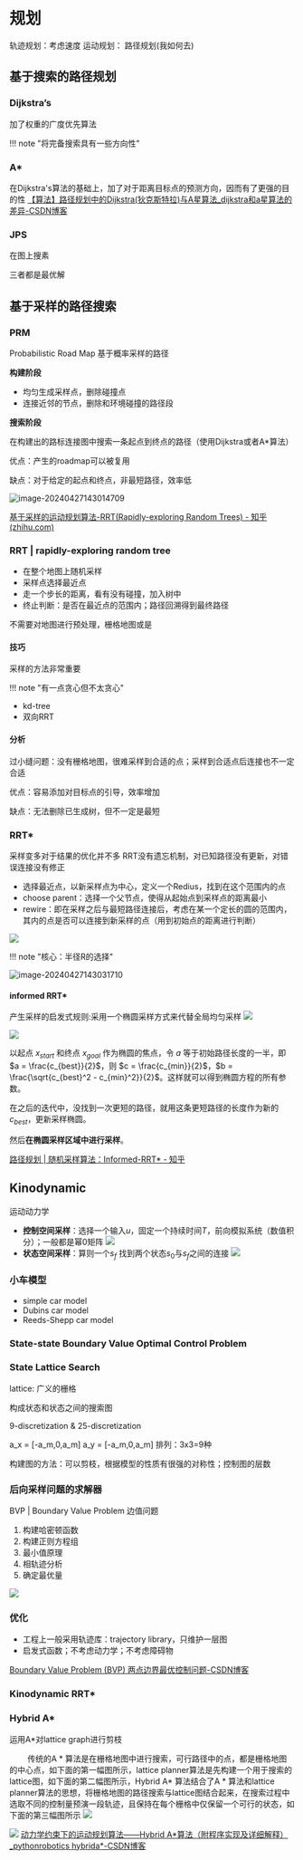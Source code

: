# 规划
轨迹规划：考虑速度
运动规划：
路径规划(我如何去)


## 基于搜索的路径规划

### Dijkstra’s   

加了权重的广度优先算法


!!! note "将完备搜索具有一些方向性"
### A*

在Dijkstra's算法的基础上，加了对于距离目标点的预测方向，因而有了更强的目的性
[【算法】路径规划中的Dijkstra(狄克斯特拉)与A星算法_dijkstra和a星算法的差异-CSDN博客](https://blog.csdn.net/QLeelq/article/details/113862917)


### JPS

在图上搜素



三者都是最优解


## 基于采样的路径搜索

### PRM
Probabilistic Road Map 基于概率采样的路径

**构建阶段**
- 均匀生成采样点，删除碰撞点
- 连接近邻的节点，删除和环境碰撞的路径段

**搜索阶段**

在构建出的路标连接图中搜索一条起点到终点的路径（使用Dijkstra或者A*算法）

优点：产生的roadmap可以被复用

缺点：对于给定的起点和终点，非最短路径，效率低

![image-20240427143014709](https://philfan-pic.oss-cn-beijing.aliyuncs.com/img/image-20240427143014709.png)

[基于采样的运动规划算法-RRT(Rapidly-exploring Random Trees) - 知乎 (zhihu.com)](https://zhuanlan.zhihu.com/p/133224593)

### RRT | rapidly-exploring random tree

- 在整个地图上随机采样
- 采样点选择最近点
- 走一个步长的距离，看有没有碰撞，加入树中
- 终止判断：是否在最近点的范围内；路径回溯得到最终路径

不需要对地图进行预处理，栅格地图或是

#### 技巧

采样的方法非常重要

!!! note "有一点贪心但不太贪心"

- kd-tree
- 双向RRT
#### 分析

过小缝问题：没有栅格地图，很难采样到合适的点；采样到合适点后连接也不一定合适

优点：容易添加对目标点的引导，效率增加

缺点：无法删除已生成树，但不一定是最短



### RRT*


采样变多对于结果的优化并不多
RRT没有遗忘机制，对已知路径没有更新，对错误连接没有修正


- 选择最近点，以新采样点为中心，定义一个Redius，找到在这个范围内的点
- choose parent：选择一个父节点，使得从起始点到采样点的距离最小
- rewire：即在采样之后与最短路径连接后，考虑在某一个定长的圆的范围内，其内的点是否可以连接到新采样的点（用到初始点的距离进行判断）

![](https://philfan-pic.oss-cn-beijing.aliyuncs.com/img/20241023183058.png)

!!! note "核心：半径R的选择"


![image-20240427143031710](https://philfan-pic.oss-cn-beijing.aliyuncs.com/img/image-20240427143031710.png)



#### informed RRT*
产生采样的启发式规则:采用一个椭圆采样方式来代替全局均匀采样
![](https://philfan-pic.oss-cn-beijing.aliyuncs.com/img/20241023183144.png)

![](https://philfan-pic.oss-cn-beijing.aliyuncs.com/img/20241023183158.png)

以起点 $x_{start}$ 和终点 $x_{goal}$ 作为椭圆的焦点，令 $a$ 等于初始路径长度的一半，即 $a = \frac{c_{best}}{2}$，则 $c = \frac{c_{min}}{2}$，$b = \frac{\sqrt{c_{best}^2 - c_{min}^2}}{2}$。这样就可以得到椭圆方程的所有参数。

在之后的迭代中，没找到一次更短的路径，就用这条更短路径的长度作为新的 $c_{best}$，更新采样椭圆。

然后**在椭圆采样区域中进行采样**。



[路径规划 | 随机采样算法：Informed-RRT\* - 知乎](https://zhuanlan.zhihu.com/p/372315811)

## Kinodynamic
运动动力学

- **控制空间采样**：选择一个输入$u$，固定一个持续时间$T$，前向模拟系统（数值积分）；一般都是幂0矩阵
![](https://philfan-pic.oss-cn-beijing.aliyuncs.com/img/20241023183841.png)
- **状态空间采样**：算则一个$s_f$ 找到两个状态$s_0$与$s_f$之间的连接
![](https://philfan-pic.oss-cn-beijing.aliyuncs.com/img/20241023183859.png)

### 小车模型

- simple car model
- Dubins car model
- Reeds-Shepp car model

### State-state Boundary Value Optimal Control Problem

### State Lattice Search
lattice: 广义的栅格

构成状态和状态之间的搜索图




9-discretization & 25-discretization 

a_x = [-a_m,0,a_m]
a_y = [-a_m,0,a_m]
排列：3x3=9种


构建图的方法：可以剪枝，根据模型的性质有很强的对称性；控制图的层数



### 后向采样问题的求解器
BVP | Boundary Value Problem 边值问题


1. 构建哈密顿函数
2. 构建正则方程组
3. 最小值原理
4. 相轨迹分析
5. 确定最优量



![](https://i-blog.csdnimg.cn/blog_migrate/b08c1999103b530af6670e6e43d34ffe.png)
### 优化
- 工程上一般采用轨迹库：trajectory library，只维护一层图
- 启发式函数；不考虑动力学；不考虑障碍物

[Boundary Value Problem (BVP) 两点边界最优控制问题-CSDN博客](https://blog.csdn.net/weixin_44673253/article/details/125114116)

### Kinodynamic RRT*


### Hybrid A*

运用A*对lattice graph进行剪枝

   传统的A * 算法是在栅格地图中进行搜索，可行路径中的点，都是栅格地图的中心点，如下面的第一幅图所示，lattice planner算法是先构建一个用于搜索的lattice图，如下面的第二幅图所示，Hybrid A* 算法结合了A * 算法和lattice planner算法的思想，将栅格地图的路径搜索与lattice图结合起来，在搜索过程中选取不同的控制量预演一段轨迹，且保持在每个栅格中仅保留一个可行的状态，如下面的第三幅图所示
![](https://philfan-pic.oss-cn-beijing.aliyuncs.com/img/20241023190050.png)


![](https://philfan-pic.oss-cn-beijing.aliyuncs.com/img/20241023183547.png)
[动力学约束下的运动规划算法——Hybrid A\*算法（附程序实现及详细解释）\_pythonrobotics hybrida\*-CSDN博客](https://blog.csdn.net/qq_44339029/article/details/132466521)